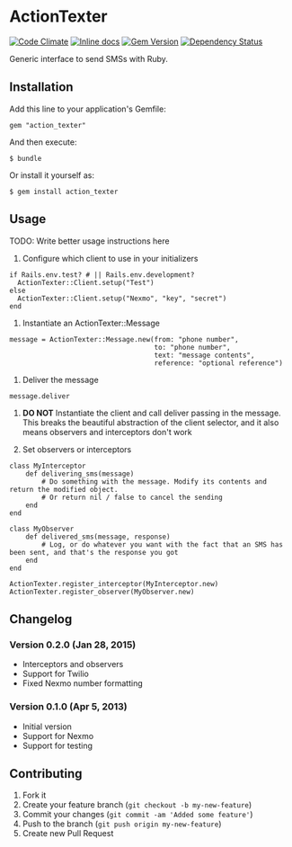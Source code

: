 # ActionTexter

[![Code Climate](https://codeclimate.com/github/carouselapps/action_texter.png)](https://codeclimate.com/github/carouselapps/action_texter)
[![Inline docs](http://inch-ci.org/github/carouselapps/action_texter.svg?branch=master)](http://inch-ci.org/github/carouselapps/action_texter)
[![Gem Version](https://badge.fury.io/rb/action_texter.png)](http://badge.fury.io/rb/action_texter)
[![Dependency Status](https://gemnasium.com/carouselapps/action_texter.svg)](https://gemnasium.com/carouselapps/action_texter)

Generic interface to send SMSs with Ruby.

## Installation

Add this line to your application's Gemfile:

    gem "action_texter"

And then execute:

    $ bundle

Or install it yourself as:

    $ gem install action_texter

## Usage

TODO: Write better usage instructions here

1. Configure which client to use in your initializers

```
if Rails.env.test? # || Rails.env.development?
  ActionTexter::Client.setup("Test")
else
  ActionTexter::Client.setup("Nexmo", "key", "secret")
end
```

1. Instantiate an ActionTexter::Message

```
message = ActionTexter::Message.new(from: "phone number",
                                    to: "phone number",
                                    text: "message contents",
                                    reference: "optional reference")
```

1. Deliver the message

```
message.deliver
```

1. **DO NOT** Instantiate the client and call deliver passing in the message. This breaks the beautiful abstraction
     of the client selector, and it also means observers and interceptors don't work

1. Set observers or interceptors

```
class MyInterceptor
    def delivering_sms(message)
        # Do something with the message. Modify its contents and return the modified object.
        # Or return nil / false to cancel the sending
    end
end

class MyObserver
    def delivered_sms(message, response)
        # Log, or do whatever you want with the fact that an SMS has been sent, and that's the response you got
    end
end

ActionTexter.register_interceptor(MyInterceptor.new)
ActionTexter.register_observer(MyObserver.new)
```

## Changelog

### Version 0.2.0 (Jan 28, 2015)
- Interceptors and observers
- Support for Twilio
- Fixed Nexmo number formatting

### Version 0.1.0 (Apr 5, 2013)
- Initial version
- Support for Nexmo
- Support for testing

## Contributing

1. Fork it
2. Create your feature branch (`git checkout -b my-new-feature`)
3. Commit your changes (`git commit -am 'Added some feature'`)
4. Push to the branch (`git push origin my-new-feature`)
5. Create new Pull Request
